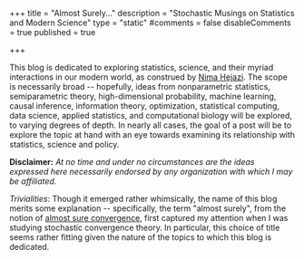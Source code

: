+++
title = "Almost Surely..."
description = "Stochastic Musings on Statistics and Modern Science"
type = "static"
#comments = false
disableComments = true
published = true

+++

This blog is dedicated to exploring statistics, science, and their myriad
interactions in our modern world, as construed by [Nima
Hejazi](https://nimahejazi.org). The scope is necessarily broad -- hopefully,
ideas from nonparametric statistics, semiparametric theory, high-dimensional
probability, machine learning, causal inference, information theory,
optimization, statistical computing, data science, applied statistics, and
computational biology will be explored, to varying degrees of depth. In nearly
all cases, the goal of a post will be to explore the topic at hand with an eye
towards examining its relationship with statistics, science and policy.

**Disclaimer:** _At no time and under no circumstances are the ideas expressed
here necessarily endorsed by any organization with which I may be affiliated._

_Trivialities_: Though it emerged rather whimsically, the name of this blog
merits some explanation -- specifically, the term "almost surely", from the
notion of [almost sure
convergence](https://en.wikipedia.org/wiki/Convergence_of_random_variables#Almost_sure_convergence),
first captured my attention when I was studying stochastic convergence theory.
In particular, this choice of title seems rather fitting given the nature of the
topics to which this blog is dedicated.

